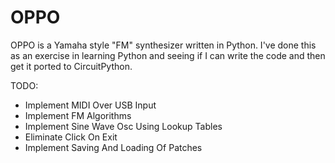 OPPO
================================
OPPO is a Yamaha style "FM" synthesizer written in Python. I've done this as an exercise in learning Python and seeing if I can write the code and then get it ported to CircuitPython.

TODO:
* Implement MIDI Over USB Input
* Implement FM Algorithms
* Implement Sine Wave Osc Using Lookup Tables
* Eliminate Click On Exit
* Implement Saving And Loading Of Patches
